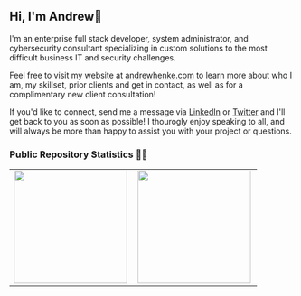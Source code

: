 ## Hi, I'm Andrew👋
I'm an enterprise full stack developer, system administrator, and cybersecurity consultant specializing in custom solutions to the most difficult business IT and security challenges.  

Feel free to visit my website at [andrewhenke.com](https://andrewhenke.com?utm_source=github&utm_medium=profileclick) to learn more about who I am, my skillset, prior clients and get in contact, as well as for a complimentary new client consultation!  

If you'd like to connect, send me a message via [LinkedIn](https://www.linkedin.com/in/andrew-c-henke/) or [Twitter](https://twitter.com/andrewchenke) and I'll get back to you as soon as possible! I thourogly enjoy speaking to all, and will always be more than happy to assist you with your project or questions. 


### Public Repository Statistics 👨‍💻
<center>
  <table border="0">
    <tr style="border: none">
        <td style="border: none">
          <img height="200px" align="left" src="https://github-readme-stats.vercel.app/api?username=andrewhenke&theme=dark&show_icons=true&count_private=true&layout=default" />
        </td>
        <td>
          <img height="200px" align="left" src="https://github-readme-stats.vercel.app/api/top-langs/?username=andrewhenke&layout=compact&theme=dark&count_private=true&exclude_repo=docs.andrewhenke.comlangs_count=8" />
        </td>
    </tr>   
  </table>
</center>
